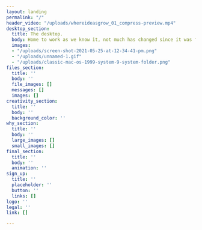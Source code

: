 ```yaml
---
layout: landing
permalink: "/"
header_video: "/uploads/whereideasgrow_01_compress-preview.mp4"
desktop_section:
  title: The desktop.
  body: Home to work as we know it, not much has changed since it was first introduced.
  images:
  - "/uploads/screen-shot-2021-05-25-at-12-34-41-pm.png"
  - "/uploads/unnamed-1.gif"
  - "/uploads/classic-mac-os-1999-system-9-system-folder.png"
files_section:
  title: ''
  body: ''
  file_images: []
  messages: []
  images: []
creativity_section:
  title: ''
  body: ''
  background_color: ''
why_section:
  title: ''
  body: ''
  large_images: []
  small_images: []
final_section:
  title: ''
  body: ''
  animation: ''
sign_up:
  title: ''
  placeholder: ''
  button: ''
  links: []
logo: ''
legal: ''
link: []

---
```


